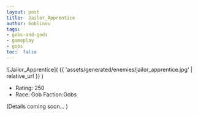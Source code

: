 ```yaml
---
layout: post
title:  Jailor_Apprentice
author: Goblinou
tags:
- gobs-and-gods
- gameplay
- gobs
toc:  false
---
```


![Jailor_Apprentice]( {{ 'assets/generated/enemies/jailor_apprentice.jpg' | relative_url }} )
- Rating: 250
- Race: Gob  Faction:Gobs

(Details coming soon... )